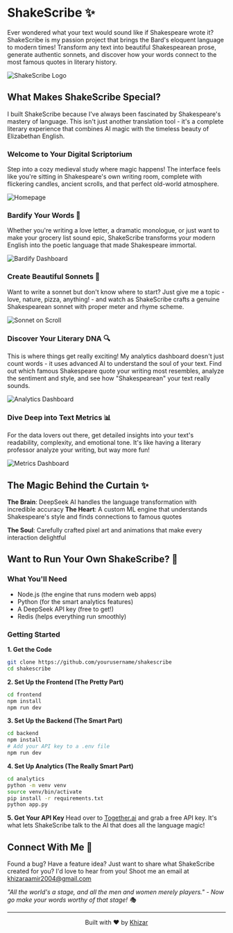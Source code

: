 # ShakeScribe ✨

Ever wondered what your text would sound like if Shakespeare wrote it? ShakeScribe is my passion project that brings the Bard's eloquent language to modern times! Transform any text into beautiful Shakespearean prose, generate authentic sonnets, and discover how your words connect to the most famous quotes in literary history.

![ShakeScribe Logo](frontend/src/assets/logo.png)

## What Makes ShakeScribe Special?

I built ShakeScribe because I've always been fascinated by Shakespeare's mastery of language. This isn't just another translation tool - it's a complete literary experience that combines AI magic with the timeless beauty of Elizabethan English.

### Welcome to Your Digital Scriptorium
Step into a cozy medieval study where magic happens! The interface feels like you're sitting in Shakespeare's own writing room, complete with flickering candles, ancient scrolls, and that perfect old-world atmosphere.

![Homepage](frontend/src/assets/readmePics/homePage.png)

### Bardify Your Words 📜
Whether you're writing a love letter, a dramatic monologue, or just want to make your grocery list sound epic, ShakeScribe transforms your modern English into the poetic language that made Shakespeare immortal.

![Bardify Dashboard](frontend/src/assets/readmePics/bardifyDash.png)

### Create Beautiful Sonnets 🌹
Want to write a sonnet but don't know where to start? Just give me a topic - love, nature, pizza, anything! - and watch as ShakeScribe crafts a genuine Shakespearean sonnet with proper meter and rhyme scheme.

![Sonnet on Scroll](frontend/src/assets/readmePics/sonnetScroll.png)

### Discover Your Literary DNA 🔍
This is where things get really exciting! My analytics dashboard doesn't just count words - it uses advanced AI to understand the soul of your text. Find out which famous Shakespeare quote your writing most resembles, analyze the sentiment and style, and see how "Shakespearean" your text really sounds.

![Analytics Dashboard](frontend/src/assets/readmePics/analyticsDash.png)

### Dive Deep into Text Metrics 📊
For the data lovers out there, get detailed insights into your text's readability, complexity, and emotional tone. It's like having a literary professor analyze your writing, but way more fun!

![Metrics Dashboard](frontend/src/assets/readmePics/metrics.png)

## The Magic Behind the Curtain ✨

**The Brain**: DeepSeek AI handles the language transformation with incredible accuracy
**The Heart**: A custom ML engine that understands Shakespeare's style and finds connections to famous quotes

**The Soul**: Carefully crafted pixel art and animations that make every interaction delightful

## Want to Run Your Own ShakeScribe? 🚀

### What You'll Need
- Node.js (the engine that runs modern web apps)
- Python (for the smart analytics features)  
- A DeepSeek API key (free to get!)
- Redis (helps everything run smoothly)

### Getting Started

**1. Get the Code**
```bash
git clone https://github.com/yourusername/shakescribe
cd shakescribe
```

**2. Set Up the Frontend (The Pretty Part)**
```bash
cd frontend
npm install
npm run dev
```

**3. Set Up the Backend (The Smart Part)**
```bash
cd backend
npm install
# Add your API key to a .env file
npm run dev
```

**4. Set Up Analytics (The Really Smart Part)**
```bash
cd analytics
python -m venv venv
source venv/bin/activate
pip install -r requirements.txt
python app.py
```

**5. Get Your API Key**
Head over to [Together.ai](https://www.together.ai/) and grab a free API key. It's what lets ShakeScribe talk to the AI that does all the language magic!

## Connect With Me 🤝

Found a bug? Have a feature idea? Just want to share what ShakeScribe created for you? I'd love to hear from you! Shoot me an email at [khizaraamir2004@gmail.com](mailto:khizaraamir2004@gmail.com)


*"All the world's a stage, and all the men and women merely players." - Now go make your words worthy of that stage! 🎭*

---

<p align="center">
  Built with ❤️ by <a href="https://github.com/Khizar2004">Khizar</a>
</p>
